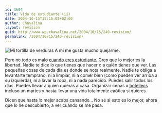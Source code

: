 ```yaml
---
id: 1604
title: Vida de estudiante (ii)
date: 2004-10-15T15:15:02+02:00
author: Chavalina
layout: revision
guid: http://www.wp.chavalina.net/2004/10/15/240-revision/
permalink: /2004/10/15/240-revision/
---
```

<img class="imgizqda" src="http://www.chavalina.net/imagenes/fotos/tortilla.jpg" alt="Mi tortilla de verduras" /> A mi me gusta mucho quejarme.

Pero no todo es malo <a href="http://www.chavalina.net/comentar.php?idpost=221&#038;q=vida" target="_blank">cuando eres estudiante</a>. Creo que lo mejor es la libertad. Nadie te dice lo que tienes que hacer o a quién tienes que ver. Las peque&ntilde;as cosas de cada día es donde se nota realmente. Nadie te obliga a levantarte temprano, ni a limpiar, ni a comer bien (como pueden ver arriba a su izquierda), ni a lavar la ropa, ni a nada parecido. Puedes salir todos los días. Puedes llevar a quien quieras a casa. Organizar cenas o <acronym title="botellones">botelleos</acronym> incluso un martes y hasta llevar una vida totalmente caótica si quieres.

Dicen que hasta lo mejor acaba cansando… No sé si esto es lo mejor, ahora que lo he descubierto, a ver cuándo se me pasa.